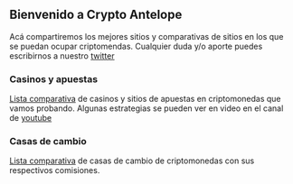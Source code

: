 ## Bienvenido a Crypto Antelope

Acá compartiremos los mejores sitios y comparativas de sitios en los que se puedan ocupar criptomendas. Cualquier duda y/o aporte puedes escribirnos a nuestro [twitter](https://twitter.com/cryptoAntelope)

### Casinos y apuestas
[Lista comparativa](./casinos.html) de casinos y sitios de apuestas en criptomonedas que vamos probando. Algunas estrategias se pueden ver en video en el canal de [youtube](https://www.youtube.com/channel/UCQUjBPiXbSjr_3inCGQox-g)


### Casas de cambio
[Lista comparativa](./exchanges.html) de casas de cambio de criptomonedas con sus respectivos comisiones. 
